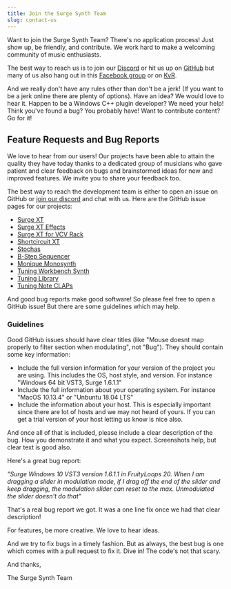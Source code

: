 ```yaml
---
title: Join the Surge Synth Team
slug: contact-us
---
```


Want to join the Surge Synth Team? There's no application process! Just show up, be
friendly, and contribute. We work hard to make a welcoming community of music
enthusiasts.

The best way to reach us is to join our [Discord](https://discord.gg/aFQDdMV) or hit us up
on [GitHub](https://github.com/surge-synthesizer) but many of us also hang out in this
[Facebook group](https://www.facebook.com/groups/surgesynth/) or on
[KvR](https://www.kvraudio.com/forum/viewtopic.php?f=1&t=511922).

And we really don't have any rules other than don't be a jerk! (If you want to be a
jerk online there are plenty of options). Have an idea? We would love to hear it.
Happen to be a Windows C++ plugin developer? We need your help! Think you've
found a bug? You probably have! Want to contribute content? Go for it!

## Feature Requests and Bug Reports

We love to hear from our users! Our projects have been able to attain the quality they have today
thanks to a dedicated group of musicians who gave patient and clear feedback on bugs and brainstormed
ideas for new and improved features. We invite you to share your feedback too.

The best way to reach the development team is either to open an issue on GitHub or
[join our discord](https://discord.gg/aFQDdMV) and chat with us. Here are the GitHub issue pages for our projects:

-   [Surge XT](https://github.com/surge-synthesizer/surge/issues)
-   [Surge XT Effects](https://github.com/surge-synthesizer/surge/issues)
-   [Surge XT for VCV Rack](https://github.com/surge-synthesizer/surge-rack/issues)
-   [Shortcircuit XT](https://github.com/surge-synthesizer/shortcircuit-xt/issues)
-   [Stochas](https://github.com/surge-synthesizer/stochas/issues)
-   [B-Step Sequencer](https://github.com/surge-synthesizer/b-step/issues)
-   [Monique Monosynth](https://github.com/surge-synthesizer/monique-monosynth/issues)
-   [Tuning Workbench Synth](https://github.com/surge-synthesizer/tuning-workbench-synth/issues)
-   [Tuning Library](https://github.com/surge-synthesizer/tuning-library/issues)
-   [Tuning Note CLAPs](https://github.com/surge-synthesizer/tuning-note-claps/issues)

And good bug reports make good software! So please feel free to open a GitHub issue! But there are some guidelines
which may help.

### Guidelines

Good GitHub issues should have clear titles (like "Mouse doesnt map properly to filter section when modulating",
not "Bug"). They should contain some key information:

-   Include the full version information for your version of the project you are using. This includes the OS,
    host style, and version. For instance "Windows 64 bit VST3, Surge 1.6.1.1"
-   Include the full information about your operating system. For instance "MacOS 10.13.4" or "Unbuntu 18.04 LTS"
-   Include the information about your host. This is especially important since there are lot of hosts and we may not
    heard of yours. If you can get a trial version of your host letting us know is nice also.

And once all of that is included, please include a clear description of the bug. How you demonstrate it and what
you expect. Screenshots help, but clear text is good also.

Here's a great bug report:

_"Surge Windows 10 VST3 version 1.6.1.1 in FruityLoops 20. When I am dragging a slider in modulation mode, if I drag
off the end of the slider and keep dragging, the modulation slider can reset to the max. Unmodulated the slider
doesn't do that"_

That's a real bug report we got. It was a one line fix once we had that clear description!

For features, be more creative. We love to hear ideas.

And we try to fix bugs in a timely fashion. But as always, the best bug is one which comes with a pull request to
fix it. Dive in! The code's not that scary.

And thanks,

The Surge Synth Team
